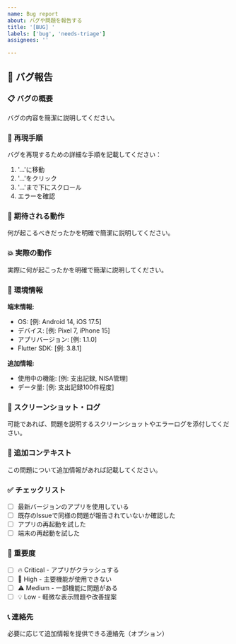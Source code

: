 ```yaml
---
name: Bug report
about: バグや問題を報告する
title: '[BUG] '
labels: ['bug', 'needs-triage']
assignees: ''

---
```


## 🐛 バグ報告

### 📋 バグの概要
バグの内容を簡潔に説明してください。

### 🔄 再現手順
バグを再現するための詳細な手順を記載してください：

1. '...'に移動
2. '...'をクリック
3. '...'まで下にスクロール
4. エラーを確認

### 🎯 期待される動作
何が起こるべきだったかを明確で簡潔に説明してください。

### 💥 実際の動作
実際に何が起こったかを明確で簡潔に説明してください。

### 📱 環境情報
**端末情報:**
- OS: [例: Android 14, iOS 17.5]
- デバイス: [例: Pixel 7, iPhone 15]
- アプリバージョン: [例: 1.1.0]
- Flutter SDK: [例: 3.8.1]

**追加情報:**
- 使用中の機能: [例: 支出記録, NISA管理]
- データ量: [例: 支出記録100件程度]

### 📸 スクリーンショット・ログ
可能であれば、問題を説明するスクリーンショットやエラーログを添付してください。

### 🔧 追加コンテキスト
この問題について追加情報があれば記載してください。

### ✅ チェックリスト
- [ ] 最新バージョンのアプリを使用している
- [ ] 既存のIssueで同様の問題が報告されていないか確認した
- [ ] アプリの再起動を試した
- [ ] 端末の再起動を試した

### 🚨 重要度
- [ ] 🔥 Critical - アプリがクラッシュする
- [ ] 🚨 High - 主要機能が使用できない
- [ ] ⚠️ Medium - 一部機能に問題がある
- [ ] 💡 Low - 軽微な表示問題や改善提案

### 📞 連絡先
必要に応じて追加情報を提供できる連絡先（オプション）
